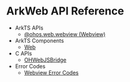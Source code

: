 # ArkWeb API Reference

- ArkTS APIs
  - [@ohos.web.webview (Webview)](js-apis-webview.md)
- ArkTS Components
  - [Web](ts-basic-components-web.md)
- C APIs
  - [OHWebJSBridge](native_interface_arkweb.md)
- Error Codes
  - [Webview Error Codes](errorcode-webview.md)

